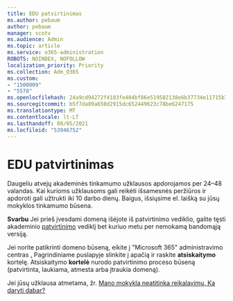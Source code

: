 ```yaml
---
title: EDU patvirtinimas
ms.author: pebaum
author: pebaum
manager: scotv
ms.audience: Admin
ms.topic: article
ms.service: o365-administration
ROBOTS: NOINDEX, NOFOLLOW
localization_priority: Priority
ms.collection: Adm_O365
ms.custom:
- "1500009"
- "5578"
ms.openlocfilehash: 24a9cd94272f4103fe404bf86e519582138e6b37734e11715b72ebcd2de9d5cb
ms.sourcegitcommit: b5f7da89a650d2915dc652449623c78be6247175
ms.translationtype: MT
ms.contentlocale: lt-LT
ms.lasthandoff: 08/05/2021
ms.locfileid: "53946752"
---
```

# <a name="edu-verification"></a>EDU patvirtinimas

Daugeliu atvejų akademinės tinkamumo užklausos apdorojamos per 24–48 valandas. Kai kurioms užklausoms gali reikėti išsamesnės peržiūros ir apdoroti gali užtrukti iki 10 darbo dienų. Baigus, išsiųsime el. laišką su jūsų mokyklos tinkamumo būsena.

**Svarbu** Jei prieš įvesdami domeną išėjote iš patvirtinimo vediklio, galite tęsti akademinio [patvirtinimo](https://go.microsoft.com/fwlink/p/?linkid=2135255) vediklį bet kuriuo metu per nemokamą bandomąją versiją.

Jei norite patikrinti domeno būseną, eikite į "Microsoft 365" administravimo centras [.](https://go.microsoft.com/fwlink/p/?linkid=2024339) Pagrindiniame puslapyje slinkite į apačią ir raskite **atsiskaitymo** kortelę. Atsiskaitymo **kortelė** nurodo patvirtinimo proceso būseną (patvirtinta, laukiama, atmesta arba įtraukia domeną).

Jei jūsų užklausa atmetama, žr. [Mano mokykla neatitinka reikalavimų. Ką daryti dabar?](https://docs.microsoft.com/microsoft-365/commerce/subscriptions/verify-academic-eligibility#my-school-isnt-eligible-what-do-i-do-now)